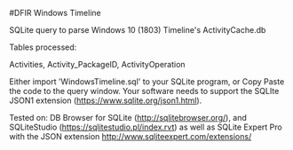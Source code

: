 #DFIR Windows Timeline 

SQLite query to parse Windows 10 (1803) Timeline's ActivityCache.db

Tables processed:

Activities,
Activity_PackageID,
ActivityOperation

Either import 'WindowsTimeline.sql' to your SQLite program, or Copy Paste the code to the query window.
Your software needs to support the SQLIte JSON1 extension (https://www.sqlite.org/json1.html).

Tested on:
DB Browser for SQLite (http://sqlitebrowser.org/), and
SQLiteStudio (https://sqlitestudio.pl/index.rvt) as well as
SQLite Expert Pro with the JSON extension http://www.sqliteexpert.com/extensions/ 

